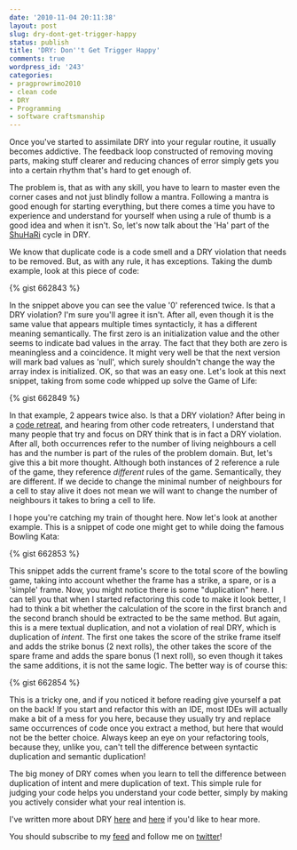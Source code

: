 ```yaml
---
date: '2010-11-04 20:11:38'
layout: post
slug: dry-dont-get-trigger-happy
status: publish
title: 'DRY: Don''t Get Trigger Happy'
comments: true
wordpress_id: '243'
categories:
- pragprowrimo2010
- clean code
- DRY
- Programming
- software craftsmanship
---
```


Once you've started to assimilate DRY into your regular routine, it usually becomes addictive. The feedback loop constructed of removing moving parts, making stuff clearer and reducing chances of error simply gets you into a certain rhythm that's hard to get enough of.

The problem is, that as with any skill, you have to learn to master even the corner cases and not just blindly follow a mantra. Following a mantra is good enough for starting everything, but there comes a time you have to experience and understand for yourself when using a rule of thumb is a good idea and when it isn't. So, let's now talk about the 'Ha' part of the [ShuHaRi](http://en.wikipedia.org/wiki/Shuhari) cycle in DRY.

We know that duplicate code is a code smell and a DRY violation that needs to be removed. But, as with any rule, it has exceptions. Taking the dumb example, look at this piece of code:

{% gist 662843 %}

In the snippet above you can see the value '0' referenced twice. Is that a DRY violation? I'm sure you'll agree it isn't. After all, even though it is the same value that appears multiple times syntacticly, it has a different meaning semantically. The first zero is an initialization value and the other seems to indicate bad values in the array. The fact that they both are zero is meaningless and a coincidence. It might very well be that the next version will mark bad values as 'null', which surely shouldn't change the way the array index is initialized.  OK, so that was an easy one. Let's look at this next snippet, taking from some code whipped up solve the Game of Life:

{% gist 662849 %}

In that example, 2 appears twice also. Is that a DRY violation? After being in a [code retreat](/2010/05/10/notes-from-the-first-israeli-code-retreat/), and hearing from other code retreaters, I understand that many people that try and focus on DRY think that is in fact a DRY violation. After all, both occurrences refer to the number of living neighbours a cell has and the number is part of the rules of the problem domain. But, let's give this a bit more thought. Although both instances of 2 reference a rule of the game, they reference _different_ rules of the game. Semantically, they are different. If we decide to change the minimal number of neighbours for a cell to stay alive it does not mean we will want to change the number of neighbours it takes to bring a cell to life.

I hope you're catching my train of thought here. Now let's look at another example. This is a snippet of code one might get to while doing the famous Bowling Kata:

{% gist 662853 %}

This snippet adds the current frame's score to the total score of the bowling game, taking into account whether the frame has a strike, a spare, or is a 'simple' frame. Now, you might notice there is some "duplication" here. I can tell you that when I started refactoring this code to make it look better, I had to think a bit whether the calculation of the score in the first branch and the second branch should be extracted to be the same method.
 But again, this is a mere textual duplication, and not a violation of real DRY, which is duplication of _intent_. The first one takes the score of the strike frame itself and adds the strike bonus (2 next rolls), the other takes the score of the spare frame and adds the spare bonus (1 next roll), so even though it takes the same additions, it is not the same logic. The better way is of course this:  

{% gist 662854 %}

This is a tricky one, and if you noticed it before reading give yourself a pat on the back! If you start and refactor this with an IDE, most IDEs will actually make a bit of a mess for you here, because they usually try and replace same occurrences of code once you extract a method, but here that would not be the better choice. Always keep an eye on your refactoring tools, because they, unlike you, can't tell the difference between syntactic duplication and semantic duplication!

The big money of DRY comes when you learn to tell the difference between duplication of intent and mere duplication of text. This simple rule for judging your code helps you understand your code better, simply by making you actively consider what your real intention is.

I've written more about DRY [here](/2010/11/03/taking-dry-further/) and [here](/2010/11/02/short-intro-to-dry/) if you'd like to hear more.

You should subscribe to my [feed](http://feeds.feedburner.com/TheCodeDump) and follow me on [twitter](http://twitter.com/avivby)!
